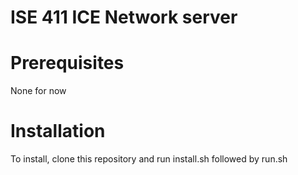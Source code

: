 # ISE 411 ICE Network server
# Prerequisites
None for now 
# Installation
To install, clone this repository and run install.sh followed by run.sh